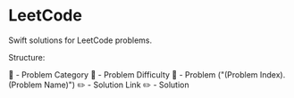 # LeetCode
Swift solutions for LeetCode problems.

Structure:

📁 - Problem Category
    📁 - Problem Difficulty
        📄 - Problem ("\(Problem Index). \(Problem Name)")
            ✏️ - Solution Link
            ✏️ - Solution
